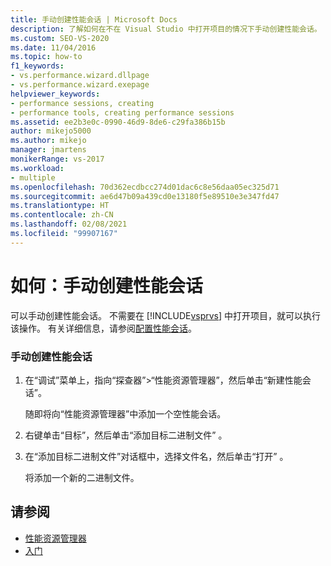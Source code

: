 ```yaml
---
title: 手动创建性能会话 | Microsoft Docs
description: 了解如何在不在 Visual Studio 中打开项目的情况下手动创建性能会话。
ms.custom: SEO-VS-2020
ms.date: 11/04/2016
ms.topic: how-to
f1_keywords:
- vs.performance.wizard.dllpage
- vs.performance.wizard.exepage
helpviewer_keywords:
- performance sessions, creating
- performance tools, creating performance sessions
ms.assetid: ee2b3e0c-0990-46d9-8de6-c29fa386b15b
author: mikejo5000
ms.author: mikejo
manager: jmartens
monikerRange: vs-2017
ms.workload:
- multiple
ms.openlocfilehash: 70d362ecdbcc274d01dac6c8e56daa05ec325d71
ms.sourcegitcommit: ae6d47b09a439cd0e13180f5e89510e3e347fd47
ms.translationtype: HT
ms.contentlocale: zh-CN
ms.lasthandoff: 02/08/2021
ms.locfileid: "99907167"
---
```

# <a name="how-to-manually-create-performance-sessions"></a>如何：手动创建性能会话
可以手动创建性能会话。 不需要在 [!INCLUDE[vsprvs](../code-quality/includes/vsprvs_md.md)] 中打开项目，就可以执行该操作。 有关详细信息，请参阅[配置性能会话](../profiling/configuring-performance-sessions.md)。

### <a name="to-manually-create-a-performance-session"></a>手动创建性能会话

1. 在“调试”菜单上，指向“探查器”>“性能资源管理器”，然后单击“新建性能会话”。

     随即将向“性能资源管理器”中添加一个空性能会话。

2. 右键单击“目标”，然后单击“添加目标二进制文件” 。

3. 在“添加目标二进制文件”对话框中，选择文件名，然后单击“打开” 。

     将添加一个新的二进制文件。

## <a name="see-also"></a>请参阅
- [性能资源管理器](../profiling/performance-explorer.md)
- [入门](../profiling/getting-started-with-performance-tools.md)
